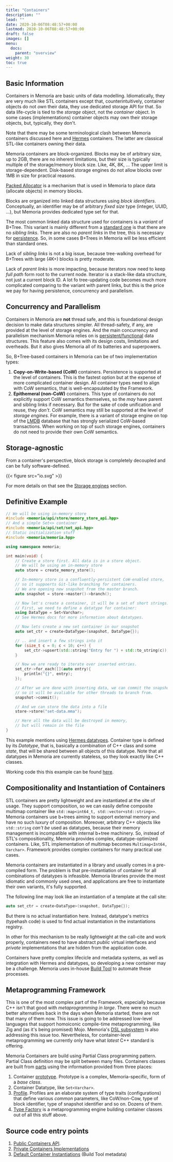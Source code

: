 ```yaml
---
title: "Containers"
description: ""
lead: ""
date: 2020-10-06T08:48:57+00:00
lastmod: 2020-10-06T08:48:57+00:00
draft: false
images: []
menu:
  docs:
    parent: "overview"
weight: 30
toc: true
---
```


## Basic Information

Containers in Memoria are basic units of data modelling. Idiomatically, they are very much like STL containers except that, counterintuitively, container objects do not *own* their data, they use dedicated storage API for that. So data life-cycle is tied to the *storage* object, not the *container* object. In some cases (implementations) container objects may own their storage objects, but, typically, they don't.

Note that there may be some terminological clash between Memoria containers discussed here and [Hermes](/docs/overview/hermes) containers. The latter are classical STL-like containers owning their data.

Memoria containers are block-organized. Blocks may be of arbitrary size, up to 2GB, there are no inherent limitations, but their size is typically multiple of the storage/memory block size. Like, 4K, 8K, ... The upper limit is storage-dependent. Disk-based storage engines do not allow blocks over 1MB in size for practical reasons.

[Packed Allocator](/docs/data-zoo/packed-allocator/) is a mechanism that is used in Memoria to place data (allocate objects) in memory blocks.

Blocks are organized into linked data structures using *block identifiers*. Conceptually, an identifier may be of arbitrary *fixed size* type (integer, UUID, ...), but Memoria provides dedicated type set for that. 

The most common linked data structure used for containers is a *variant* of B+Tree. This variant is mainly different from a [standard one](https://en.wikipedia.org/wiki/B%2B_tree) is that there are no *sibling links*. There are also no *parent links* in the tree, this is necessary for [persistence](https://en.wikipedia.org/wiki/Persistent_data_structure). So, in some cases B+Trees in Memoria will be less efficient than standard ones.

Lack of *sibling links* is not a big issue, because tree-walking overhead for B+Trees with large (4K+) blocks is pretty moderate. 

Lack of *parent links* is more impacting, because iterators now need to keep *full path* form root to the current node. Iterator is a stack-like data structure, not just a current block ID. A lot fo tree-updating code becomes much more complicated comparing to the variant with parent links, but this is the price we pay for having persistence, concurrency and parallelism.

## Concurrency and Parallelism

Containers in Memoria are **not** thread safe, and this is foundational design decision to make data structures simpler. All thread-safety, if any, are provided at the level of storage engines. And the main concurrency and parallelism mechanism Memoria relies on is [persistent/functional](https://en.wikipedia.org/wiki/Persistent_data_structure) data structures. This feature also comes with its design costs, limitations and overheads. But it also gives Memoria all of its batteries and superpowers.

So, B+Tree-based containers in Memoria can be of two implementation types:

1. **Copy-on-Write-based (CoW)** containers. Persistence is supported at the level of containers. This is the fastest option but at the expense of more complicated container design. All container types need to align with CoW semantics, that is well-encapsulated by the Framework.
2. **Epithemeral (non-CoW)** containers. This type of containers do not explicitly support CoW semantics themselves, so the *may* have parent and sibling links if necessary. But for the sake of code unification and reuse, they *don't*. CoW semantics may still be supported at the level of *storage engines*. For example, there is a variant of storage engine on top of the [LMDB](http://www.lmdb.tech/doc/) database that has strongly serialized CoW-based transactions. When working on top of such storage engines, containers do not need to provide their own CoW semantics. 

## Storage-agnostic

From a container's perspective, block storage is completely decoupled and can be fully software-defined.

{{< figure src="io.svg" >}}

For more details on that see the [Storage engines](/docs/overview/storage/) section.

## Definitive Example

```c++
// We will be using in-memory store
#include <memoria/api/store/memory_store_api.hpp>
// And a simple Set<> container
#include <memoria/api/set/set_api.hpp>
// Static initialization stuff
#include <memoria/memoria.hpp>

using namespace memoria;

int main(void) {
    // Create a store first. All data is in a store object.
    // We will be using an in-memory store
    auto store = create_memory_store();

    // In-memory store is a confluently-persistent CoW-enabled store,
    // so it suppoerts Git-like branching for containers.
    // We are opening new snapshot from the master branch.
    auto snapshot = store->master()->branch();

    // Now let's create a container, it will be a set of short strings.
    // First, we need to define a datatype for container:
    using DataType = Set<Varchar>;
    // See Hermes docs for more information about datatypes.

    // Now lets create a new set container in our snapshot
    auto set_ctr = create<DataType>(snapshot, DataType{});

    // .. and insert a few strings into it
    for (size_t c = 0; c < 10; c++) {
        set_ctr->upsert(std::string("Entry for ") + std::to_string(c));
    }

    // Now we are ready to iterate over inserted entries.
    set_ctr->for_each([](auto entry){
        println("{}", entry);
    });

    // After we are done with inserting data, we can commit the snapshot
    // so it will be avaliable for other threads to branch from.
    snapshot->commit();

    // And we can store the data into a file
    store->store("set-data.mma");

    // Here all the data will be destroyed in memory,
    // but will remain in the file
}

```

This example mentions using [Hermes datatypes](/docs/overview/hermes/#datatypes). Container type is defined by its *Datatype*, that is, basically a combination of C++ class and some *state*, that will be shared between all objects of this datatype. Note that all datatypes in Memoria are currently stateless, so they look exactly like C++ classes.

Working code this this example can be found [here](https://github.com/victor-smirnov/memoria/blob/master/examples/simple_set.cpp).

## Compositionality and Instantiation of Containers

STL containers are pretty lightweight and are instantiated at the site of usage. They support composition, so we can easily define composite multimap container like `std::map<int64_t, std::vector<std::string>>`. Memoria containers use b+trees aiming to support external memory and have no such luxury of composition. Moreover, arbitrary C++ objects like `std::string` *can't be* used as datatypes, because their memory management is incompatible with internal b+tree machinery. So, instead of STL's compositionality, Memoria provides complex, datatype-optimized containers. Like, STL implementation of multimap becomes `Multimap<Int64, Varchar>`. Framework provides complex containers for many practical use cases.

Memoria containers are instantiated in a library and usually comes in a pre-compiled form. The problem is that pre-instantiation of container for all combinations of datatypes is infeasible. Memoria libraries provide the most idiomatic and commonly used ones, and applications are free to instantiate their own variants, it's fully supported.

The following line may look like an instantiation of a template at the call site:

```c++
auto set_ctr = create<DataType>(snapshot, DataType{});
```

But there is no actual instantiation here. Instead, datatype's metrics (typehash code) is used to find actual instantiation in the instantiations registry.

In other for this mechanism to be really lightweight at the call-cite and work properly, containers need to have abstract *public* virtual interfaces and *private* implementations that are hidden from the application code.

Containers have pretty complex lifecicle and metadata systems, as well as integration with Hermes and datatypes, so developing a new container may be a challenge. Memoria uses in-house [Build Tool](/docs/overview/mbt/) to automate these processes.

## Metaprogramming Framework

This is one of the most complex part of the Framework, especially because C++ isn't that good with *metaprogramming in large*. There were no much better alternatives back in the days when Memoria started, there are not that many of them now. This issue is going to be addressed low-level languages that support homoiconic compile-time metaprogramming, like Zig and (as it's being promised) Mojo. Memoria's [DSL subsystem](/docs/overview/vm) is also addressing this issue too. Nevertheless, for container-level metaprogramming we currently only have what *latest* C++ standard is offering.

Memoria Containers are build using Partial Class programming pattern. Partial Class definition may be split between many files. Containers classes are built from [parts](https://github.com/victor-smirnov/memoria/tree/master/containers/include/memoria/containers/set/container) using the information provided from three places:

1. Container [prototype](https://github.com/victor-smirnov/memoria/tree/master/containers/include/memoria/prototypes). Prototype is a complex, Memoria-specific, form of a *base class*.
2. Container Datatype, like `Set<Varchar>`.
3. [Profile](https://github.com/victor-smirnov/memoria/tree/master/containers-api/include/memoria/profiles). Profiles are an elaborate system of type traits (configurations) that define various *common* parameters, like CoW/non-Cow, type of block identifier, type of snapshot identifier and so on. Dozens of them.
4. [Type Factory](https://github.com/victor-smirnov/memoria/blob/master/containers/include/memoria/prototypes/bt/bt_factory.hpp) is a metaprogramming engine building container classes out of all this stuff above.

## Source code entry points

1. [Public Containers API](https://github.com/victor-smirnov/memoria/tree/master/containers-api/include/memoria/api). 
2. [Private Containers Implementations](https://github.com/victor-smirnov/memoria/tree/master/containers/include/memoria/containers)
3. [Default Container Instantiations](https://github.com/victor-smirnov/memoria/blob/master/codegen/include/codegen_memoria.hpp) (Build Tool metadata)

